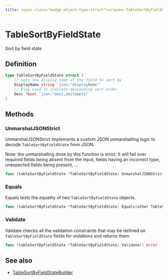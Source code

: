 ```yaml
---
title: <span class="badge object-type-struct"></span> TableSortByFieldState
---
```

# <span class="badge object-type-struct"></span> TableSortByFieldState

Sort by field state

## Definition

```go
type TableSortByFieldState struct {
    // Sets the display name of the field to sort by
    DisplayName string `json:"displayName"`
    // Flag used to indicate descending sort order
    Desc *bool `json:"desc,omitempty"`
}
```
## Methods

### <span class="badge object-method"></span> UnmarshalJSONStrict

UnmarshalJSONStrict implements a custom JSON unmarshalling logic to decode `TableSortByFieldState` from JSON.

Note: the unmarshalling done by this function is strict. It will fail over required fields being absent from the input, fields having an incorrect type, unexpected fields being present, …

```go
func (tableSortByFieldState *TableSortByFieldState) UnmarshalJSONStrict(raw []byte) error
```

### <span class="badge object-method"></span> Equals

Equals tests the equality of two `TableSortByFieldState` objects.

```go
func (tableSortByFieldState *TableSortByFieldState) Equals(other TableSortByFieldState) bool
```

### <span class="badge object-method"></span> Validate

Validate checks all the validation constraints that may be defined on `TableSortByFieldState` fields for violations and returns them.

```go
func (tableSortByFieldState *TableSortByFieldState) Validate() error
```

## See also

 * <span class="badge builder"></span> [TableSortByFieldStateBuilder](./builder-TableSortByFieldStateBuilder.md)
